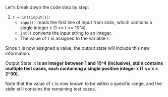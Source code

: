 Let's break down the code step by step:

1. `t = int(input())`:
	* `input()` reads the first line of input from stdin, which contains a single integer `t` (1 <= t <= 10^4).
	* `int()` converts the input string to an integer.
	* The value of `t` is assigned to the variable `t`.

Since `t` is now assigned a value, the output state will include this new information.

Output State: **`t` is an integer between 1 and 10^4 (inclusive), stdin contains multiple test cases, each containing a single positive integer x (1 <= x < 2^30).**

Note that the value of `t` is now known to be within a specific range, and the stdin still contains the remaining test cases.